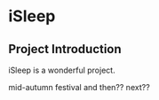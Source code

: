 # iSleep

## Project Introduction

iSleep is a wonderful project.

mid-autumn festival
and then?? next??